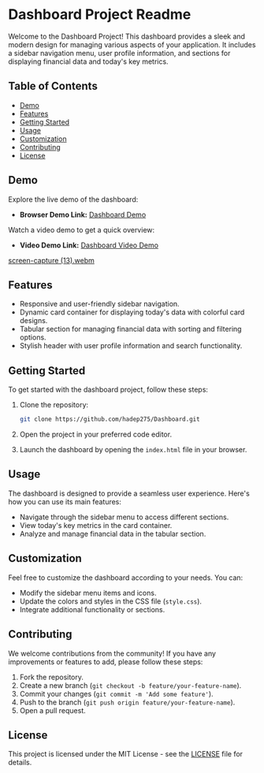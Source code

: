 # Dashboard Project Readme

Welcome to the Dashboard Project! This dashboard provides a sleek and modern design for managing various aspects of your application. It includes a sidebar navigation menu, user profile information, and sections for displaying financial data and today's key metrics.

## Table of Contents
- [Demo](#demo)
- [Features](#features)
- [Getting Started](#getting-started)
- [Usage](#usage)
- [Customization](#customization)
- [Contributing](#contributing)
- [License](#license)

## Demo

Explore the live demo of the dashboard:
- **Browser Demo Link:** [Dashboard Demo](https://hadep275.github.io/Dashboard/) 

Watch a video demo to get a quick overview:
- **Video Demo Link:** [Dashboard Video Demo](https://github.com/hadep275/Dashboard/assets/65734173/2580aa85-6ea2-4984-aefe-e55c92ff0889) 

[screen-capture (13).webm](https://github.com/hadep275/Dashboard/assets/65734173/2580aa85-6ea2-4984-aefe-e55c92ff0889)


## Features

- Responsive and user-friendly sidebar navigation.
- Dynamic card container for displaying today's data with colorful card designs.
- Tabular section for managing financial data with sorting and filtering options.
- Stylish header with user profile information and search functionality.

## Getting Started

To get started with the dashboard project, follow these steps:

1. Clone the repository:
   ```bash
   git clone https://github.com/hadep275/Dashboard.git
   ```

2. Open the project in your preferred code editor.

3. Launch the dashboard by opening the `index.html` file in your browser.

## Usage

The dashboard is designed to provide a seamless user experience. Here's how you can use its main features:

- Navigate through the sidebar menu to access different sections.
- View today's key metrics in the card container.
- Analyze and manage financial data in the tabular section.

## Customization

Feel free to customize the dashboard according to your needs. You can:

- Modify the sidebar menu items and icons.
- Update the colors and styles in the CSS file (`style.css`).
- Integrate additional functionality or sections.

## Contributing

We welcome contributions from the community! If you have any improvements or features to add, please follow these steps:

1. Fork the repository.
2. Create a new branch (`git checkout -b feature/your-feature-name`).
3. Commit your changes (`git commit -m 'Add some feature'`).
4. Push to the branch (`git push origin feature/your-feature-name`).
5. Open a pull request.

## License

This project is licensed under the MIT License - see the [LICENSE](LICENSE) file for details.
